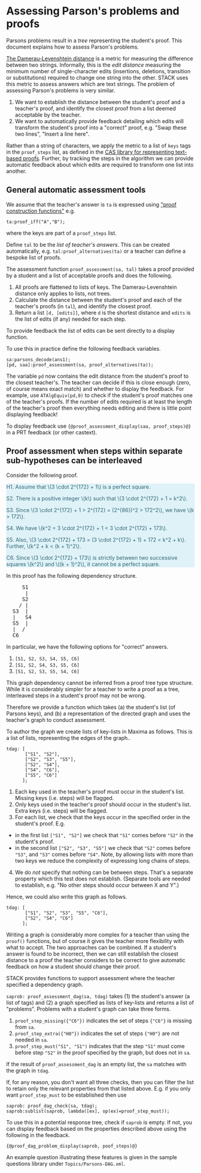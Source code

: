 # Assessing Parson's problems and proofs

Parsons problems result in a _tree_ representing the student's proof.  This document explains how to assess Parson's problems.

[The Damerau-Levenshtein distance](../Topics/Levenshtein_distance.md) is a metric for measuring the difference between two strings. Informally, this is the _edit distance_ measuring  the minimum number of single-character edits (insertions, deletions, transition or substitutions) required to change one string into the other. STACK uses this metric to assess answers which are text strings.  The problem of assessing Parson's problems is very similar.

1. We want to establish the distance between the student's proof and a teacher's proof, and identify the closest proof from a list deemed acceptable by the teacher.
2. We want to automatically provide feedback detailing which edits will transform the student's proof into a "correct" proof, e.g. "Swap these two lines", "Insert a line here".

Rather than a string of characters, we apply the metric to a list of `keys` tags in the `proof_steps` list, as defined in the [CAS library for representing text-based proofs](Proof_CAS_library.md).  Further, by tracking the steps in the algorithm we can provide automatic feedback about which edits are required to transform one list into another.

## General automatic assessment tools

We assume that the teacher's answer is `ta` is expressed using ["proof construction functions"](Proof_CAS_library.md) e.g.

````
ta:proof_iff("A","B");
````

where the keys are part of a `proof_steps` list.

Define `tal` to be the _list of teacher's answers_.  This can be created automatically, e.g. `tal:proof_alternatives(ta)`
or a teacher can define a bespoke list of proofs.

The assessment function `proof_assessment(sa, tal)` takes a proof provided by a student and a list of acceptable proofs and does the following.

1. All proofs are flattened to lists of keys.  The Damerau-Levenshtein distance only applies to lists, not trees.
2. Calculate the distance between the student's proof and each of the teacher's proofs (in `tal`), and identify the closest proof.
3. Return a list `[d, [edits]]`, where `d` is the shortest distance and `edits` is the list of edits (if any) needed for each step.

To provide feedback the list of edits can be sent directly to a display function.

To use this in practice define the following feedback variables.

```
sa:parsons_decode(ans1);
[pd, saa]:proof_assessment(sa, proof_alternatives(ta));
```

The variable `pd` now contains the edit distance from the student's proof to the closest teacher's.  The teacher can decide if this is close enough (zero, of course means exact match) and whether to display the feedback.  For example, use `ATAlgEquiv(pd,0)` to check if the student's proof matches one of the teacher's proofs.  If the number of edits required is at least the length of the teacher's proof then everything needs editing and there is little point displaying feedback!

To display feedback use `{@proof_assessment_display(saa, proof_steps)@}` in a PRT feedback (or other castext).

## Proof assessment when steps within separate sub-hypotheses can be interleaved

Consider the following proof.

<div style="color: #2f6473; background-color: #def2f8; border-color: #d1edf6;">
<div class="proof">
<p>H1. Assume that \(3 \cdot 2^{172} + 1\) is a perfect square.</p>
<p>S2. There is a positive integer \(k\) such that \(3 \cdot 2^{172} + 1 = k^2\).</p>
<p>S3. Since \(3 \cdot 2^{172} + 1 > 2^{172} = (2^{86})^2 > 172^2\), we have \(k > 172\).</p>
<p>S4. We have \(k^2 = 3 \cdot 2^{172} + 1 < 3 \cdot 2^{172} + 173\).</p>
<p>S5. Also, \(3 \cdot 2^{172} + 173 = (3 \cdot 2^{172} + 1) + 172 < k^2 + k\). Further, \(k^2 + k < (k + 1)^2\).</p>
<p>C6. Since \(3 \cdot 2^{172} + 173\) is strictly between two successive squares \(k^2\) and \((k + 1)^2\), it cannot be a perfect square.</p>
</div>
</div>

In this proof has the following dependency structure.

<pre>
     S1
      |
     S2
    / |
  S3  |
  |   S4
  S5  |
  |  / 
  C6
</pre>

In particular, we have the following options for "correct" answers.

1. `[S1, S2, S3, S4, S5, C6]`
2. `[S1, S2, S4, S3, S5, C6]`
3. `[S1, S2, S3, S5, S4, C6]`

This graph dependency cannot be inferred from a proof tree type structure.  While it is considerably simpler for a teacher to write a proof as a tree, interleaved steps in a student's proof may not be wrong.

Therefore we provide a function which takes (a) the student's list (of Parsons keys), and (b) a representation of the directed graph and uses the teacher's graph to conduct assessment.

To author the graph we create lists of key-lists in Maxima as follows.  This is a list of lists, representing the edges of the graph..

````
tdag: [
       ["S1", "S2"],
       ["S2", "S3", "S5"],
       ["S2", "S4"],
       ["S4", "C6"],
       ["S5", "C6"]
      ];
````

1. Each key used in the teacher's proof must occur in the student's list.  Missing keys (i.e. steps) will be flagged.
2. Only keys used in the teacher's proof should occur in the student's list.  Extra keys (i.e. steps) will be flagged.
3. For each list, we check that the keys occur in the specified order in the student's proof.  E.g. 
  * in the first list `["S1", "S2"]` we check that `"S1"` comes before `"S2"` in the student's proof.
  * in the second list `["S2", "S3", "S5"]` we check that `"S2"` comes before `"S3"`, and `"S3"` comes before `"S4"`.  Note, by allowing lists with more than two keys we reduce the complexity of expressing long chains of steps.
4. We do _not_ specify that nothing can be between steps.  That's a separate property which this test does not establish.  (Separate tools are needed to establish, e.g. "No other steps should occur between X and Y".)

Hence, we could also write this graph as follows.

````
tdag: [
       ["S1", "S2", "S3", "S5", "C6"],
       ["S2", "S4", "C6"]
      ];
````

Writing a graph is considerably more complex for a teacher than using the `proof()` functions, but of course it gives the teacher more flexibility with what to accept.  The two approaches can be combined.  If a student's answer is found to be incorrect, then we can still establish the closest distance to a proof the teacher considers to be correct to give automatic feedback on how a student should change their proof.

STACK provides functions to support assessment where the teacher specified a dependency graph.

`saprob: proof_assessment_dag(sa, tdag)` takes (1) the student's answer (a list of tags) and (2) a graph specified as lists of key-lists and returns a list of "problems".  Problems with a student's graph can take three forms.

1. `proof_step_missing({"C6"})` indicates the set of steps `{"C6"}` is missing from `sa`.
2. `proof_step_extra({"H0"})` indicates the set of steps `{"H0"}` are not needed in `sa`.
3. `proof_step_must("S1", "S1")` indicates that the step `"S1"` must come before step `"S2"` in the proof specified by the graph, but does not in `sa`.

If the result of `proof_assessment_dag` is an empty list, the `sa` matches with the graph in `tdag`.

If, for any reason, you don't want all three checks, then you can filter the list to retain only the relevant properties from that listed above.  E.g. if you only want `proof_step_must` to be established then use

````
saprob: proof_dag_check(sa, tdag);
saprob:sublist(saprob, lambda([ex], op(ex)=proof_step_must));
````

To use this in a potential response tree, check if `saprob` is empty.  If not, you can display feedback based on the properties described above using the following in the feedback.

````
{@proof_dag_problem_display(saprob, poof_steps)@}
````

An example question illustrating these features is given in the sample questions library under `Topics/Parsons-DAG.xml`.

